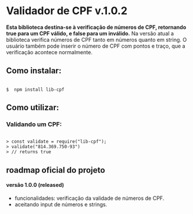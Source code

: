 # Validador de CPF v.1.0.2

**Esta biblioteca destina-se à verificação de números de CPF, retornando true para um CPF válido, e false para um inválido.**
Na versão atual a biblioteca verifica números de CPF tanto em números quanto em string. O usuário também pode inserir o número de CPF com pontos e traço, que a verificação acontece normalmente.

## Como instalar:

```shell

$  npm install lib-cpf

```

## Como utilizar:

### Validando um CPF:

```node

> const validate = require("lib-cpf");
> validate("814.369.750-93")
> // returns true

```

## roadmap oficial do projeto

#### versão 1.0.0 (released)
- funcionalidades: verificação da validade de números de CPF.
- aceitando input de números e strings.
